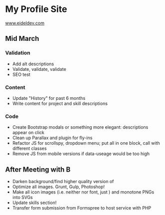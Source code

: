 # My Profile Site

www.eideldev.com

## Mid March

### Validation
* Add alt descriptions
* Validate, validate, validate
* SEO test

### Content
* Update "History" for past 6 months
* Write content for project and skill descriptions

### Code
* Create Bootstrap modals or something more elegant: descriptions appear on click
* Clean up Parallax and plugin for fly-ins
* Refactor JS for scrollspy, dropdown menu; put all in one block, call with different classes
* Remove JS from mobile versions if data-useage would be too high

## After Meeting with B

* Darken background/find higher quality version of 
* Optimize all images. Grunt, Gulp, Photoshop! 
* Make all icon images (i.e. neither <i></i> nor font, just <img>) and monotone PNGs into SVGs
* Update skills section!
* Transfer form submission from Formspree to host service with PHP
